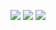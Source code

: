 
<img src="https://github-readme-stats.vercel.app/api?username=LecoSchmittElias&show_icons=true&theme=tokyonight" ALIGN=Justify></img>
<img src="https://github-readme-streak-stats.herokuapp.com/?user=LecoSchmittElias&theme=tokyonight"/>
<img src="https://github-readme-stats-eight-theta.vercel.app/api/top-langs/?username=LecoSchmittElias&layout=compact&langs_count=8&theme=tokyonight&include_all_commits=true&count_private=true"/> 
